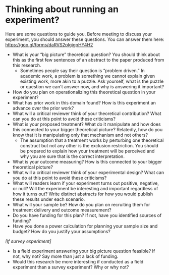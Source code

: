 # Thinking about running an experiment?

Here are some questions to guide you. Before meeting to discuss your experiment, you should answer these questions. You can answer them here: https://goo.gl/forms/daRVS2pIgigpHY4H2

- What is your “big picture” theoretical question? You should think about this as the first few sentences of an abstract to the paper produced from this research.
    - Sometimes people say their question is “problem driven.” In academic work, a problem is something we cannot explain given existing work, more akin to a puzzle. Ask yourself, what is the puzzle or question we can't answer now, and why is answering it important?
- How do you plan on operationalizing this theoretical question in your experiment? 
- What has prior work in this domain found? How is this experiment an advance over the prior work?
- What will a critical reviewer think of your theoretical contribution? What can you do at this point to avoid these criticisms?
- What is your proposed treatment? What do it manipulate and how does this connected to your bigger theoretical picture? Relatedly, how do you know that it is manipulating only that mechanism and not others?
    - The assumption that a treatment works by perturbing one theoretical construct but not any other is the exclusion restriction. You should be prepared to explain how your treatment will be perceived and why you are sure that is the correct interpretation.
- What is your outcome measuring? How is this connected to your bigger theoretical picture?
- What will a critical reviewer think of your experimental design? What can you do at this point to avoid these criticisms?
- What will readers learn if your experiment turns out positive, negative, or null? Will the experiment be interesting and important regardless of how it turns out? Write distinct abstracts for how you would publish these results under each scenario.
- What will your sample be? How do you plan on recruiting them for treatment delivery and outcome measurement?
- Do you have funding for this plan? If not, have you identified sources of funding?
- Have you done a power calculation for planning your sample size and budget? How do you justify your assumptions?

*[If survey experiment]*

- Is a field experiment answering your big picture question feasible? If not, why not? Say more than just a lack of funding.
- Would this research be more interesting if conducted as a field experiment than a survey experiment? Why or why not?
